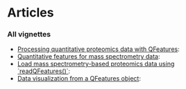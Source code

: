 # Articles

### All vignettes

- [Processing quantitative proteomics data with
  QFeatures](https://rformassspectrometry.github.io/QFeatures/articles/Processing.md):
- [Quantitative features for mass spectrometry
  data](https://rformassspectrometry.github.io/QFeatures/articles/QFeatures.md):
- [Load mass spectrometry-based proteomics data using
  \`readQFeatures()\`](https://rformassspectrometry.github.io/QFeatures/articles/read_QFeatures.md):
- [Data visualization from a QFeatures
  object](https://rformassspectrometry.github.io/QFeatures/articles/Visualization.md):
